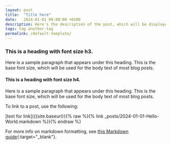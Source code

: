 ```yaml
---
layout: post
title:  "Title here"
date:   2024-01-01 00:00:00 +0100
description: Here's the description of the post, which will be displayed on the home page of the blog.
tags: tag another-tag
permalink: /default-template/
---
```


### This is a heading with font size h3.

Here is a sample paragraph that appears under this heading. This is the base font size, which will be used for the body text of most blog posts.

#### This is a heading with font size h4.

Here is a sample paragraph that appears under this heading. This is the base font size, which will be used for the body text of most blog posts.

To link to a post, use the following:

[text for link]({{site.baseurl}}{% raw %}{% link _posts/2024-01-01-Hello-World.markdown %}){% endraw %}

For more info on markdown formatting, see [this Markdown guide](https://www.markdownguide.org/basic-syntax/){:target="_blank"}.